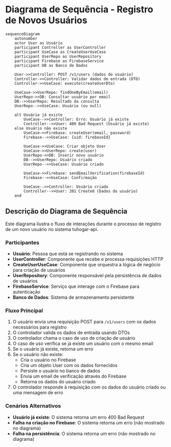 # Diagrama de Sequência - Registro de Novos Usuários

```mermaid
sequenceDiagram
    autonumber
    actor User as Usuário
    participant Controller as UserController
    participant UseCase as CreateUserUseCase
    participant UserRepo as UserRepository
    participant Firebase as FirebaseService
    participant DB as Banco de Dados
    
    User->>Controller: POST /v1/users (dados do usuário)
    Controller->>Controller: Validar dados de entrada (DTO)
    Controller->>UseCase: execute(createUserDto)
    
    UseCase->>UserRepo: findOneByEmail(email)
    UserRepo->>DB: Consultar usuário por email
    DB-->>UserRepo: Resultado da consulta
    UserRepo-->>UseCase: Usuário (ou null)
    
    alt Usuário já existe
        UseCase-->>Controller: Erro: Usuário já existe
        Controller-->>User: 400 Bad Request (Usuário já existe)
    else Usuário não existe
        UseCase->>Firebase: createUser(email, password)
        Firebase-->>UseCase: {uid: firebaseId}
        
        UseCase->>UseCase: Criar objeto User
        UseCase->>UserRepo: create(user)
        UserRepo->>DB: Inserir novo usuário
        DB-->>UserRepo: Usuário criado
        UserRepo-->>UseCase: Usuário criado
        
        UseCase->>Firebase: sendEmailVerification(firebaseId)
        Firebase-->>UseCase: Confirmação
        
        UseCase-->>Controller: Usuário criado
        Controller-->>User: 201 Created (Dados do usuário)
    end
```

## Descrição do Diagrama de Sequência

Este diagrama ilustra o fluxo de interações durante o processo de registro de um novo usuário no sistema tuhogar-api.

### Participantes
- **Usuário**: Pessoa que está se registrando no sistema
- **UserController**: Componente que recebe e processa requisições HTTP
- **CreateUserUseCase**: Componente que orquestra a lógica de negócio para criação de usuários
- **UserRepository**: Componente responsável pela persistência de dados de usuários
- **FirebaseService**: Serviço que interage com o Firebase para autenticação
- **Banco de Dados**: Sistema de armazenamento persistente

### Fluxo Principal
1. O usuário envia uma requisição POST para `/v1/users` com os dados necessários para registro
2. O controlador valida os dados de entrada usando DTOs
3. O controlador chama o caso de uso de criação de usuário
4. O caso de uso verifica se já existe um usuário com o mesmo email
5. Se o usuário já existe, retorna um erro
6. Se o usuário não existe:
   - Cria o usuário no Firebase
   - Cria um objeto User com os dados fornecidos
   - Persiste o usuário no banco de dados
   - Envia um email de verificação através do Firebase
   - Retorna os dados do usuário criado
7. O controlador responde à requisição com os dados do usuário criado ou uma mensagem de erro

### Cenários Alternativos
- **Usuário já existe**: O sistema retorna um erro 400 Bad Request
- **Falha na criação no Firebase**: O sistema retorna um erro (não mostrado no diagrama)
- **Falha na persistência**: O sistema retorna um erro (não mostrado no diagrama)
